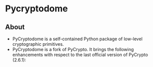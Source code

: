 # Pycryptodome

## About
* PyCryptodome is a self-contained Python package of low-level cryptographic primitives.
* PyCryptodome is a fork of PyCrypto. It brings the following enhancements with respect to the last official version of PyCrypto (2.6.1):